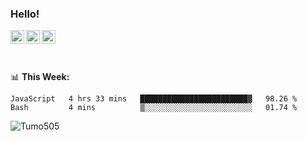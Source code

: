 ### Hello!
<a href="https://www.facebook.com/tumo.kgosiyame">
  <img align="left" alt="Tumo kgosiyame" width="22px" src="https://raw.githubusercontent.com/peterthehan/peterthehan/master/assets/facebook.svg" />
</a>
<a href="https://twitter.com/Tumo505">
  <img align="left" alt="Tumo kgosiyame | Twitter" width="22px" src="https://raw.githubusercontent.com/peterthehan/peterthehan/master/assets/twitter.svg" />
</a>
<a href="https://www.linkedin.com/in/tumo-kgosiyame-23a696168/">
  <img align="left" alt="Tumo kgosiyame | Linkedin" width="22px" src="https://raw.githubusercontent.com/peterthehan/peterthehan/master/assets/linkedin.svg" />
</a>

<br/>
<br/>
<br/>

📊 **This  Week:**

<!--START_SECTION:waka-->

```text
JavaScript   4 hrs 33 mins   ████████████████████████▓   98.26 %
Bash         4 mins          ▒░░░░░░░░░░░░░░░░░░░░░░░░   01.74 %
```

<!--END_SECTION:waka-->

 <img align="left" src="https://github-readme-stats.vercel.app/api?username=Tumo505&show_icons=true&theme=gotham" alt="Tumo505" />


